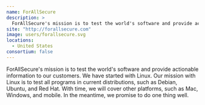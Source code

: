 ```yaml
---
name: ForAllSecure
description: > 
  ForAllSecure's mission is to test the world's software and provide actionable information to our customers.
site: "http://forallsecure.com"
image: users/forallsecure.svg
locations: 
  - United States
consortium: false
---
```


ForAllSecure's mission is to test the world's software and provide actionable information to our customers. We have started with Linux. Our mission with Linux is to test all programs in current distributions, such as Debian, Ubuntu, and Red Hat. With time, we will cover other platforms, such as Mac, Windows, and mobile. In the meantime, we promise to do one thing well.
